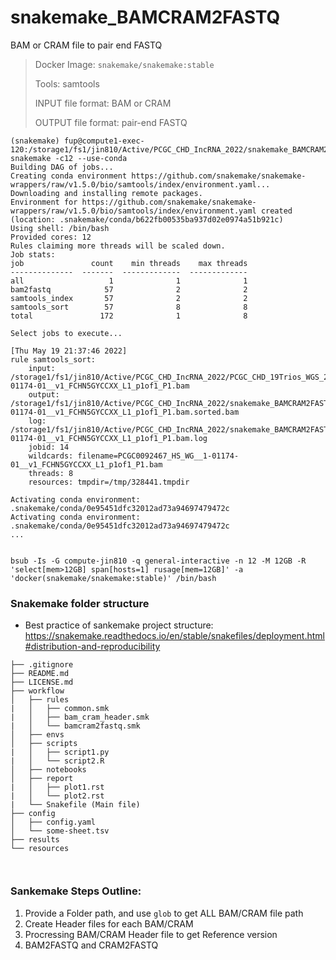 # snakemake_BAMCRAM2FASTQ
BAM or CRAM file to pair end FASTQ

> Docker Image: `snakemake/snakemake:stable`
> 
> Tools: samtools
> 
> INPUT file format: BAM or CRAM
> 
> OUTPUT file format: pair-end FASTQ

```
(snakemake) fup@compute1-exec-120:/storage1/fs1/jin810/Active/PCGC_CHD_IncRNA_2022/snakemake_BAMCRAM2FASTQ$ snakemake -c12 --use-conda
Building DAG of jobs...
Creating conda environment https://github.com/snakemake/snakemake-wrappers/raw/v1.5.0/bio/samtools/index/environment.yaml...
Downloading and installing remote packages.
Environment for https://github.com/snakemake/snakemake-wrappers/raw/v1.5.0/bio/samtools/index/environment.yaml created (location: .snakemake/conda/b622fb00535ba937d02e0974a51b921c)
Using shell: /bin/bash
Provided cores: 12
Rules claiming more threads will be scaled down.
Job stats:
job               count    min threads    max threads
--------------  -------  -------------  -------------
all                   1              1              1
bam2fastq            57              2              2
samtools_index       57              2              2
samtools_sort        57              8              8
total               172              1              8

Select jobs to execute...

[Thu May 19 21:37:46 2022]
rule samtools_sort:
    input: /storage1/fs1/jin810/Active/PCGC_CHD_IncRNA_2022/PCGC_CHD_19Trios_WGS_2022May/pcgc_downloaded_CRAM/PCGC0092467_HS_WG__1-01174-01__v1_FCHN5GYCCXX_L1_p1of1_P1.bam
    output: /storage1/fs1/jin810/Active/PCGC_CHD_IncRNA_2022/snakemake_BAMCRAM2FASTQ/results/SORTED_INDEX_BAM/PCGC0092467_HS_WG__1-01174-01__v1_FCHN5GYCCXX_L1_p1of1_P1.bam.sorted.bam
    log: /storage1/fs1/jin810/Active/PCGC_CHD_IncRNA_2022/snakemake_BAMCRAM2FASTQ/logs/SORTED_BAM_PCGC0092467_HS_WG__1-01174-01__v1_FCHN5GYCCXX_L1_p1of1_P1.bam.log
    jobid: 14
    wildcards: filename=PCGC0092467_HS_WG__1-01174-01__v1_FCHN5GYCCXX_L1_p1of1_P1.bam
    threads: 8
    resources: tmpdir=/tmp/328441.tmpdir

Activating conda environment: .snakemake/conda/0e95451dfc32012ad73a94697479472c
Activating conda environment: .snakemake/conda/0e95451dfc32012ad73a94697479472c
...


```

```
bsub -Is -G compute-jin810 -q general-interactive -n 12 -M 12GB -R 'select[mem>12GB] span[hosts=1] rusage[mem=12GB]' -a 'docker(snakemake/snakemake:stable)' /bin/bash
```

### Snakemake folder structure

* Best practice of sankemake project structure: https://snakemake.readthedocs.io/en/stable/snakefiles/deployment.html#distribution-and-reproducibility

```
├── .gitignore
├── README.md
├── LICENSE.md
├── workflow
│   ├── rules
|   │   ├── common.smk
|   │   ├── bam_cram_header.smk
|   │   └── bamcram2fastq.smk
│   ├── envs
│   ├── scripts
|   │   ├── script1.py
|   │   └── script2.R
│   ├── notebooks
│   ├── report
|   │   ├── plot1.rst
|   │   └── plot2.rst
|   └── Snakefile (Main file)
├── config
│   ├── config.yaml
│   └── some-sheet.tsv
├── results
└── resources
                                 


```

### Sankemake Steps Outline:

1. Provide a Folder path, and use `glob` to get ALL BAM/CRAM file path
2. Create Header files for each BAM/CRAM
3. Procressing BAM/CRAM Header file to get Reference version
4. BAM2FASTQ and CRAM2FASTQ
